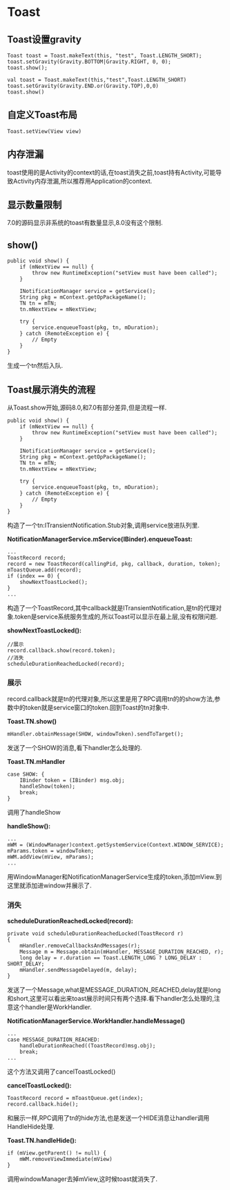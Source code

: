 # Toast
## Toast设置gravity
```
Toast toast = Toast.makeText(this, "test", Toast.LENGTH_SHORT);
toast.setGravity(Gravity.BOTTOM|Gravity.RIGHT, 0, 0);
toast.show();

val toast = Toast.makeText(this,"test",Toast.LENGTH_SHORT)
toast.setGravity(Gravity.END.or(Gravity.TOP),0,0)
toast.show()
```

## 自定义Toast布局
```
Toast.setView(View view)
```

## 内存泄漏
toast使用的是Activity的context的话,在toast消失之前,toast持有Activity,可能导致Activity内存泄漏,所以推荐用Application的context.

## 显示数量限制
7.0的源码显示非系统的toast有数量显示,8.0没有这个限制.

## show()
```
public void show() {
    if (mNextView == null) {
        throw new RuntimeException("setView must have been called");
    }

    INotificationManager service = getService();
    String pkg = mContext.getOpPackageName();
    TN tn = mTN;
    tn.mNextView = mNextView;

    try {
        service.enqueueToast(pkg, tn, mDuration);
    } catch (RemoteException e) {
        // Empty
    }
}
```
生成一个tn然后入队.

## Toast展示消失的流程
从Toast.show开始,源码8.0,和7.0有部分差异,但是流程一样.
```
public void show() {
    if (mNextView == null) {
        throw new RuntimeException("setView must have been called");
    }

    INotificationManager service = getService();
    String pkg = mContext.getOpPackageName();
    TN tn = mTN;
    tn.mNextView = mNextView;

    try {
        service.enqueueToast(pkg, tn, mDuration);
    } catch (RemoteException e) {
        // Empty
    }
}
```
构造了一个tn:ITransientNotification.Stub对象,调用service放进队列里.

**NotificationManagerService.mService(IBinder).enqueueToast:**
```
...
ToastRecord record;
record = new ToastRecord(callingPid, pkg, callback, duration, token);
mToastQueue.add(record);
if (index == 0) {
    showNextToastLocked();
}
...
```
构造了一个ToastRecord,其中callback就是ITransientNotification,是tn的代理对象.token是service系统服务生成的,所以Toast可以显示在最上层,没有权限问题.

**showNextToastLocked():**
```
//展示
record.callback.show(record.token);
//消失
scheduleDurationReachedLocked(record);

```
### 展示
record.callback就是tn的代理对象,所以这里是用了RPC调用tn的的show方法,参数中的token就是service窗口的token.回到Toast的tn对象中.

**Toast.TN.show()**
```
mHandler.obtainMessage(SHOW, windowToken).sendToTarget();
```
发送了一个SHOW的消息,看下handler怎么处理的.

**Toast.TN.mHandler**
```
case SHOW: {
    IBinder token = (IBinder) msg.obj;
    handleShow(token);
    break;
}
```
调用了handleShow

**handleShow():**
```
...
mWM = (WindowManager)context.getSystemService(Context.WINDOW_SERVICE);
mParams.token = windowToken;
mWM.addView(mView, mParams);
...
```
用WindowManager和NotificationManagerService生成的token,添加mView.到这里就添加进window并展示了.

### 消失
**scheduleDurationReachedLocked(record):**
```
private void scheduleDurationReachedLocked(ToastRecord r)
{
    mHandler.removeCallbacksAndMessages(r);
    Message m = Message.obtain(mHandler, MESSAGE_DURATION_REACHED, r);
    long delay = r.duration == Toast.LENGTH_LONG ? LONG_DELAY : SHORT_DELAY;
    mHandler.sendMessageDelayed(m, delay);
}
```
发送了一个Message,what是MESSAGE_DURATION_REACHED,delay就是long和short,这里可以看出来toast展示时间只有两个选择.看下handler怎么处理的,注意这个handler是WorkHandler.

**NotificationManagerService.WorkHandler.handleMessage()**
```
...
case MESSAGE_DURATION_REACHED:
    handleDurationReached((ToastRecord)msg.obj);
    break;
...
```
这个方法又调用了cancelToastLocked()

**cancelToastLocked():**
```
ToastRecord record = mToastQueue.get(index);
record.callback.hide();
```
和展示一样,RPC调用了tn的hide方法,也是发送一个HIDE消息让handler调用HandleHide处理.

**Toast.TN.handleHide():**
```
if (mView.getParent() != null) {
    mWM.removeViewImmediate(mView)
}
```
调用windowManager去掉mView,这时候toast就消失了.
